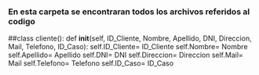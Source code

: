 ### En esta carpeta se encontraran todos los archivos referidos al codigo

##class cliente():
  def __init__(self, ID_Cliente, Nombre, Apellido, DNI, Direccion, Mail, Telefono, ID_Caso):
    self.ID_Cliente= ID_Cliente
    self.Nombre= Nombre
    self.Apellido= Apellido
    self.DNI= DNI
    self.Direccion= Direccion
    self.Mail= Mail
    self.Telefono= Telefono
    self.ID_Caso= ID_Caso

  
